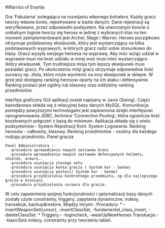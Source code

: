 #Warrios of Enartia

Gra 'Fabularna' polegająca na rozwijaniu własnego bohatera.
Każdy gracz tworzy własne konto, rejestrowane w bazie danych. Dane rejestracji są weryfikowane, przez odpowiedni podsystem. 
Na utworzonym koncie o unikalnym loginie tworzy się herosa w jednej z wybranych klas na ten moment zaimplementowant jest Archer, Mage i Warrior.
Heroes początkowo otrzymuje podstawowy ekwipunek, który jest wystarczający na kilka podstawowych wyprawych, w których gracz radzi sobie stosunkowo do klasy.
Gracz wysyła swojego heroesa na wyprawę. Aby móc wziąc udział w wyprawie musi nie brać udziału w innej oraz musi mieć wystarczająco dobry ekwipunek. Tym trudniejsza misja tym lepszy ekwipunek musi posiadać gracz.
Po ukończezniu misji gracz otrzymuje odpowiednia ilość surowcy np. złota, które może wymienić na inny ekwipunek w sklepie.
W grze jest dostępny ranking herosow oparty na ich ataku i defensywnie. Ranking postaci jest ogólny lub klasowy oraz oddzielny ranking przedmiotów.

Interfejs graficzny GUI aplikacji został napisany w Javie (Swing).
Część bazodanowa składa się z relacyjnej bazy danych MySQL.
Komunikacja pomiędzy powyższymi technologami jest zapewniona dzięki interfejsowi oprogramowania JDBC, technice 'Connection Pooling', która ogranicza ilość kosztownych połączeń z bazą do minimum.
Aplikacja składa się z wielu podsystemów:-
System Rejestracji Kont.
System Logowania.
Ranking herosów - całkowity, klasowy.
Ranking przedmiotów - osobny dla każdego rodzaju przedmiotu.
Panel gracza
```
Panel Administratora :-
  -procedura wprowadzania nowych zestawów broni
  -procedura wprowadzenia nowych zestawów defensywnych helmets, shields, armors..
  -procedura usunięcia starego setu
  -procedura usunięcia konta gracza ( System kar - banów)
  -procedura usunięcia postaci( System kar - banów)
  -procedura przydzielenia konkretnego przedmiotu, np dla najlepszego gracza w miesiącu
  -procedura przydzielenia surowca dla gracza.
 ```
W celu zapewnienia spójnej funkcjonalności i optymalizacji bazy danych zostały użyte constrainty, triggery, zapytania dynamiczne, indexy, transakcje, backup&restore.
Między innymi :
Procedury:
*
  -insertWeaponSet(cursor),
  -insertClassSet,
  -fundamental_class_insert,
  -deleteClassSet.
*
Triggery:-
  -logincheck,
  -wearUpNewHeroes
Transkacje:-
  -basicSets
indexy, constrainty przy tworzeniu tabeli.

                      
